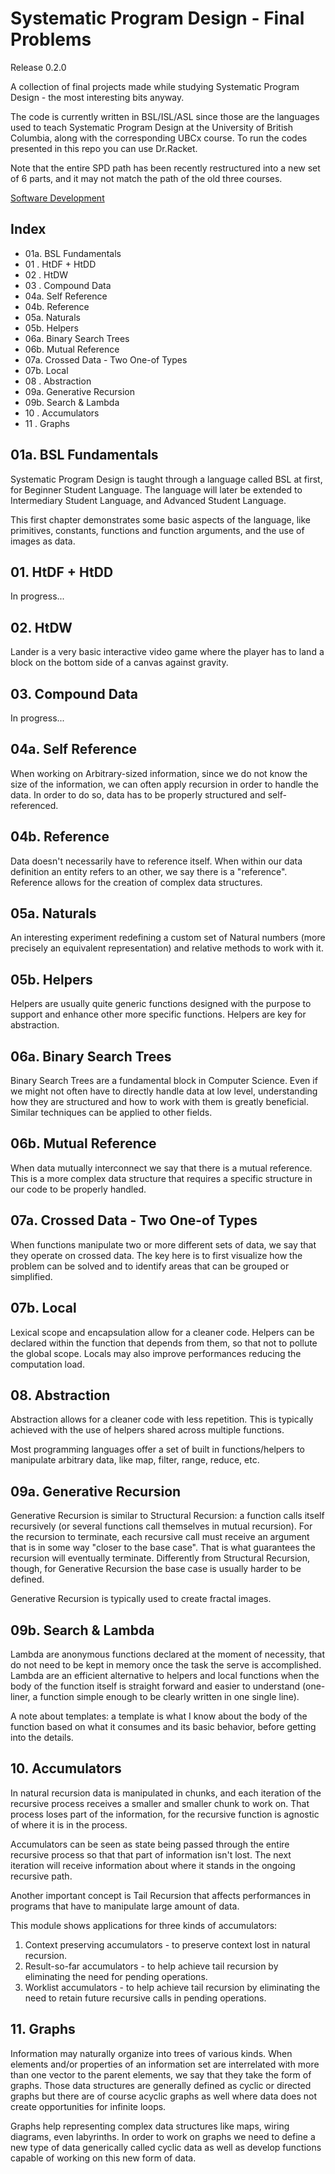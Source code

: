 # Systematic Program Design - Final Problems
Release 0.2.0

A collection of final projects made while studying Systematic Program Design - the most interesting bits anyway.

The code is currently written in BSL/ISL/ASL since those are the languages used to teach Systematic Program Design at the University of British Columbia, along with the corresponding UBCx course. To run the codes presented in this repo you can use Dr.Racket.

Note that the entire SPD path has been recently restructured into a new set of 6 parts, and it may not match the path of the old three courses.

[Software Development](https://www.edx.org/micromasters/software-development)

## Index
- 01a. BSL Fundamentals
- 01 . HtDF + HtDD
- 02 . HtDW
- 03 . Compound Data
- 04a. Self Reference
- 04b. Reference
- 05a. Naturals
- 05b. Helpers
- 06a. Binary Search Trees
- 06b. Mutual Reference
- 07a. Crossed Data - Two One-of Types
- 07b. Local
- 08 . Abstraction
- 09a. Generative Recursion
- 09b. Search & Lambda
- 10 .  Accumulators
- 11 . Graphs

## 01a. BSL Fundamentals
Systematic Program Design is taught through a language called BSL at first, for Beginner Student Language. The language will later be extended to Intermediary Student Language, and Advanced Student Language.

This first chapter demonstrates some basic aspects of the language, like primitives, constants, functions and function arguments, and the use of images as data.

## 01. HtDF + HtDD
In progress...

## 02. HtDW
Lander is a very basic interactive video game where the player has to land a block on the bottom side of a canvas against gravity.

## 03. Compound Data
In progress...

## 04a. Self Reference
When working on Arbitrary-sized information, since we do not know the size of the information, we can often apply recursion in order to handle the data. In order to do so, data has to be properly structured and self-referenced.

## 04b. Reference
Data doesn't necessarily have to reference itself. When within our data definition an entity refers to an other, we say there is a "reference". Reference allows for the creation of complex data structures.

## 05a. Naturals
An interesting experiment redefining a custom set of Natural numbers (more precisely an equivalent representation) and relative methods to work with it.

## 05b. Helpers
Helpers are usually quite generic functions designed with the purpose to support and enhance other more specific functions. Helpers are key for abstraction.

## 06a. Binary Search Trees
Binary Search Trees are a fundamental block in Computer Science. Even if we might not often have to directly handle data at low level, understanding how they are structured and how to work with them is greatly beneficial. Similar techniques can be applied to other fields.

## 06b. Mutual Reference
When data mutually interconnect we say that there is a mutual reference. This is a more complex data structure that requires a specific structure in our code to be properly handled.

## 07a. Crossed Data - Two One-of Types
When functions manipulate two or more different sets of data, we say that they operate on crossed data. The key here is to first visualize how the problem can be solved and to identify areas that can be grouped or simplified.

## 07b. Local
Lexical scope and encapsulation allow for a cleaner code. Helpers can be declared within the function that depends from them, so that not to pollute the global scope. Locals may also improve performances reducing the computation load.

## 08. Abstraction
Abstraction allows for a cleaner code with less repetition. This is typically achieved with the use of helpers shared across multiple functions.

Most programming languages offer a set of built in functions/helpers to manipulate arbitrary data, like map, filter, range, reduce, etc.

## 09a. Generative Recursion
Generative Recursion is similar to Structural Recursion: a function calls itself recursively (or several functions call themselves in mutual recursion). For the recursion to terminate, each recursive call must receive an argument that is in some way "closer to the base case". That is what guarantees the recursion will eventually terminate. Differently from Structural Recursion, though, for Generative Recursion the base case is usually harder to be defined.

Generative Recursion is typically used to create fractal images.

## 09b. Search & Lambda
Lambda are anonymous functions declared at the moment of necessity, that do not need to be kept in memory once the task the serve is accomplished. Lambda are an efficient alternative to helpers and local functions when the body of the function itself is straight forward and easier to understand (one-liner, a function simple enough to be clearly written in one single line).

A note about templates: a template is what I know about the body of the function based on what it consumes and its basic behavior, before getting into the details.

## 10. Accumulators
In natural recursion data is manipulated in chunks, and each iteration of the recursive process receives a smaller and smaller chunk to work on. That process loses part of the information, for the recursive function is agnostic of where it is in the process.

Accumulators can be seen as state being passed through the entire recursive process so that that part of information isn't lost. The next iteration will receive information about where it stands in the ongoing recursive path.

Another important concept is Tail Recursion that affects performances in programs that have to manipulate large amount of data.

This module shows applications for three kinds of accumulators:
1. Context preserving accumulators - to preserve context lost in natural recursion.
2. Result-so-far accumulators - to help achieve tail recursion by eliminating the need for pending operations.
3. Worklist accumulators - to help achieve tail recursion by eliminating the need to retain future recursive calls in pending operations.

## 11. Graphs
Information may naturally organize into trees of various kinds. When elements and/or properties of an information set are interrelated with more than one vector to the parent elements, we say that they take the form of graphs. Those data structures are generally defined as cyclic or directed graphs but there are of course acyclic graphs as well where data does not create opportunities for infinite loops.

Graphs help representing complex data structures like maps, wiring diagrams, even labyrinths. In order to work on graphs we need to define a new type of data generically called cyclic data as well as develop functions capable of working on this new form of data.
